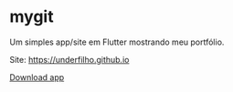 # mygit

Um simples app/site em Flutter mostrando meu portfólio.

Site: https://underfilho.github.io

[Download app](https://github.com/underfilho/mygit/blob/master/app-release.apk?raw=true)
